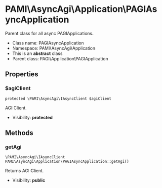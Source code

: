 PAMI\AsyncAgi\Application\PAGIAsyncApplication
===============

Parent class for all async PAGIApplications.




* Class name: PAGIAsyncApplication
* Namespace: PAMI\AsyncAgi\Application
* This is an **abstract** class
* Parent class: PAGI\Application\PAGIApplication





Properties
----------


### $agiClient

    protected \PAMI\AsyncAgi\IAsyncClient $agiClient

AGI Client.



* Visibility: **protected**


Methods
-------


### getAgi

    \PAMI\AsyncAgi\IAsyncClient PAMI\AsyncAgi\Application\PAGIAsyncApplication::getAgi()

Returns AGI Client.



* Visibility: **public**



